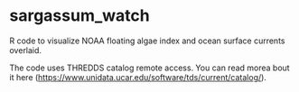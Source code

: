 # sargassum_watch
R code to visualize NOAA floating algae index and ocean surface currents overlaid.

The code uses THREDDS catalog remote access. You can read morea bout it here (https://www.unidata.ucar.edu/software/tds/current/catalog/).
